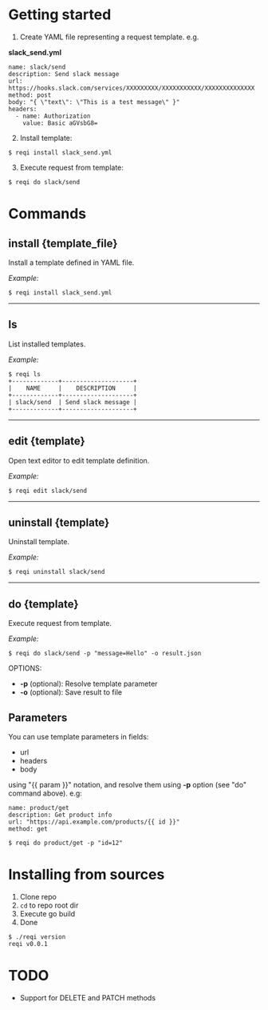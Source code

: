 # Getting started

1. Create YAML file representing a request template. e.g.

**slack_send.yml**
```
name: slack/send
description: Send slack message 
url: https://hooks.slack.com/services/XXXXXXXXX/XXXXXXXXXXX/XXXXXXXXXXXXXX
method: post
body: "{ \"text\": \"This is a test message\" }"
headers:
  - name: Authorization
    value: Basic aGVsbG8=
```

2. Install template:

```
$ reqi install slack_send.yml
```

3. Execute request from template:

```
$ reqi do slack/send
```

# Commands

## install {template_file}

Install a template defined in YAML file.

*Example:*

```
$ reqi install slack_send.yml
```
---
## ls

List installed templates.

*Example:*

```
$ reqi ls
+-------------+--------------------+
|    NAME     |    DESCRIPTION     |
+-------------+--------------------+
| slack/send  | Send slack message |
+-------------+--------------------+
```

---

## edit {template}

Open text editor to edit template definition.

*Example:*

```
$ reqi edit slack/send
```

---

## uninstall {template}

Uninstall template.

*Example:*

```
$ reqi uninstall slack/send
```

---

## do {template}

Execute request from template.

*Example:*

```
$ reqi do slack/send -p "message=Hello" -o result.json
```

OPTIONS:

- **-p** (optional): Resolve template parameter
- **-o** (optional): Save result to file

## Parameters

You can use template parameters in fields:
- url
- headers
- body
 
using "{{ param }}" notation, and resolve them using **-p** option (see "do" command above). e.g:

```
name: product/get
description: Get product info
url: "https://api.example.com/products/{{ id }}"
method: get
```

```
$ reqi do product/get -p "id=12"
```

# Installing from sources

1. Clone repo
2. `cd` to repo root dir
3. Execute go build
4. Done

```
$ ./reqi version
reqi v0.0.1
```

# TODO

- Support for DELETE and PATCH methods
